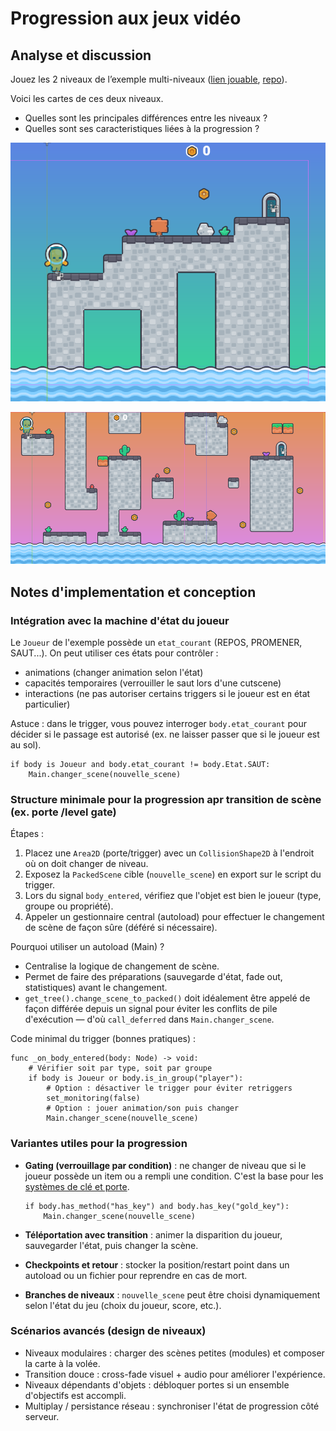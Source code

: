# Progression aux jeux vidéo

## Analyse et discussion

Jouez les 2 niveaux de l’exemple multi-niveaux ([lien jouable](https://egl-edu.github.io/exemple--multi-niveaux/), [repo](https://github.com/egl-edu/exemple--multi-niveaux)). 

Voici les cartes de ces deux niveaux. 

- Quelles sont les principales différences entre les niveaux ? 
- Quelles sont ses caracteristiques liées à la progression ?

![Niveau 1](image-1.png)

![Niveau 2](image.png)

<!--

- Développement thématique
  - Mécaniques
    - Combinaison des mécaniques
    - Systèmes que se rendent plus complexes
  - Narratif
- Entre dificulté et rhythme
  - Apprentissage
  - Répétition et performance

-->

## Notes d'implementation et conception

### Intégration avec la machine d'état du joueur

Le `Joueur` de l'exemple possède un `etat_courant` (REPOS, PROMENER, SAUT...). On peut utiliser ces états pour contrôler :

- animations (changer animation selon l'état)
- capacités temporaires (verrouiller le saut lors d'une cutscene)
- interactions (ne pas autoriser certains triggers si le joueur est en état particulier)

Astuce : dans le trigger, vous pouvez interroger `body.etat_courant` pour décider si le passage est autorisé (ex. ne laisser passer que si le joueur est au sol).

```gdscript
if body is Joueur and body.etat_courant != body.Etat.SAUT:
	Main.changer_scene(nouvelle_scene)
```

### Structure minimale pour la progression apr transition de scène (ex. porte /level gate)

Étapes :

1. Placez une `Area2D` (porte/trigger) avec un `CollisionShape2D` à l'endroit où on doit changer de niveau.
2. Exposez la `PackedScene` cible (`nouvelle_scene`) en export sur le script du trigger.
3. Lors du signal `body_entered`, vérifiez que l'objet est bien le joueur (type, groupe ou propriété).
4. Appeler un gestionnaire central (autoload) pour effectuer le changement de scène de façon sûre (déféré si nécessaire).

Pourquoi utiliser un autoload (Main) ?
- Centralise la logique de changement de scène.
- Permet de faire des préparations (sauvegarde d'état, fade out, statistiques) avant le changement.
- `get_tree().change_scene_to_packed()` doit idéalement être appelé de façon différée depuis un signal pour éviter les conflits de pile d'exécution — d'où `call_deferred` dans `Main.changer_scene`.

Code minimal du trigger (bonnes pratiques) :

```gdscript
func _on_body_entered(body: Node) -> void:
	# Vérifier soit par type, soit par groupe
	if body is Joueur or body.is_in_group("player"):
		# Option : désactiver le trigger pour éviter retriggers
		set_monitoring(false)
		# Option : jouer animation/son puis changer
		Main.changer_scene(nouvelle_scene)
```

### Variantes utiles pour la progression

- **Gating (verrouillage par condition)** : ne changer de niveau que si le joueur possède un item ou a rempli une condition. C'est la base pour les [systèmes de clé et porte](/02-savoirs/82-cle-et-porte/).

    ```gdscript
    if body.has_method("has_key") and body.has_key("gold_key"):
        Main.changer_scene(nouvelle_scene)
    ```

- **Téléportation avec transition** : animer la disparition du joueur, sauvegarder l'état, puis changer la scène.

- **Checkpoints et retour** : stocker la position/restart point dans un autoload ou un fichier pour reprendre en cas de mort.

- **Branches de niveaux** : `nouvelle_scene` peut être choisi dynamiquement selon l'état du jeu (choix du joueur, score, etc.).


### Scénarios avancés (design de niveaux)

- Niveaux modulaires : charger des scènes petites (modules) et composer la carte à la volée.
- Transition douce : cross-fade visuel + audio pour améliorer l'expérience.
- Niveaux dépendants d'objets : débloquer portes si un ensemble d'objectifs est accompli.
- Multiplay / persistance réseau : synchroniser l'état de progression côté serveur.